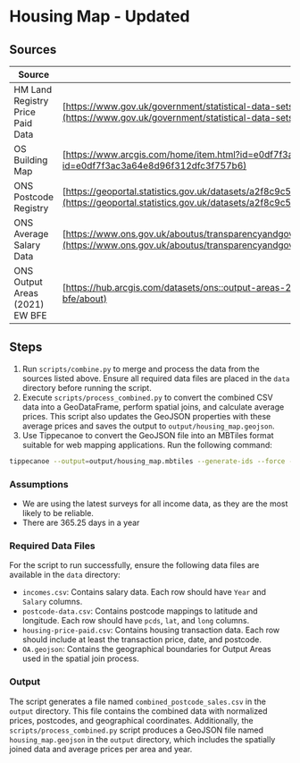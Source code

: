 # Housing Map - Updated

## Sources

| Source                           | URL                                                                                                                                                                                                                                                            |
| -------------------------------- | -------------------------------------------------------------------------------------------------------------------------------------------------------------------------------------------------------------------------------------------------------------- |
| HM Land Registry Price Paid Data | [https://www.gov.uk/government/statistical-data-sets/price-paid-data-downloads#november-2023-data-current-month](https://www.gov.uk/government/statistical-data-sets/price-paid-data-downloads#november-2023-data-current-month)                               |
| OS Building Map                  | [https://www.arcgis.com/home/item.html?id=e0df7f3ac3a64e8d96f312dfc3f757b6](https://www.arcgis.com/home/item.html?id=e0df7f3ac3a64e8d96f312dfc3f757b6)                                                                                                         |
| ONS Postcode Registry            | [https://geoportal.statistics.gov.uk/datasets/a2f8c9c5778a452bbf640d98c166657c/about](https://geoportal.statistics.gov.uk/datasets/a2f8c9c5778a452bbf640d98c166657c/about)                                                                                     |
| ONS Average Salary Data          | [https://www.ons.gov.uk/aboutus/transparencyandgovernance/freedomofinformationfoi/averagesalarydatafromjanuary1970toaugust2022](https://www.ons.gov.uk/aboutus/transparencyandgovernance/freedomofinformationfoi/averagesalarydatafromjanuary1970toaugust2022) |
| ONS Output Areas (2021) EW BFE   | [https://hub.arcgis.com/datasets/ons::output-areas-2021-ew-bfe/about](https://hub.arcgis.com/datasets/ons::output-areas-2021-ew-bfe/about)                                                                                                                     |

## Steps

1. Run `scripts/combine.py` to merge and process the data from the sources listed above. Ensure all required data files are placed in the `data` directory before running the script.
2. Execute `scripts/process_combined.py` to convert the combined CSV data into a GeoDataFrame, perform spatial joins, and calculate average prices. This script also updates the GeoJSON properties with these average prices and saves the output to `output/housing_map.geojson`.
3. Use Tippecanoe to convert the GeoJSON file into an MBTiles format suitable for web mapping applications. Run the following command:

```bash
tippecanoe --output=output/housing_map.mbtiles --generate-ids --force --no-feature-limit --no-tile-size-limit --detect-shared-borders  --minimum-zoom=0 --coalesce-fraction-as-needed  --simplify-only-low-zooms --coalesce-densest-as-needed --coalesce-smallest-as-needed --maximum-zoom=23 output/housing_map.geojson
```

### Assumptions

-   We are using the latest surveys for all income data, as they are the most likely to be reliable.
-   There are 365.25 days in a year

### Required Data Files

For the script to run successfully, ensure the following data files are available in the `data` directory:

-   `incomes.csv`: Contains salary data. Each row should have `Year` and `Salary` columns.
-   `postcode-data.csv`: Contains postcode mappings to latitude and longitude. Each row should have `pcds`, `lat`, and `long` columns.
-   `housing-price-paid.csv`: Contains housing transaction data. Each row should include at least the transaction price, date, and postcode.
-   `OA.geojson`: Contains the geographical boundaries for Output Areas used in the spatial join process.

### Output

The script generates a file named `combined_postcode_sales.csv` in the `output` directory. This file contains the combined data with normalized prices, postcodes, and geographical coordinates. Additionally, the `scripts/process_combined.py` script produces a GeoJSON file named `housing_map.geojson` in the `output` directory, which includes the spatially joined data and average prices per area and year.
